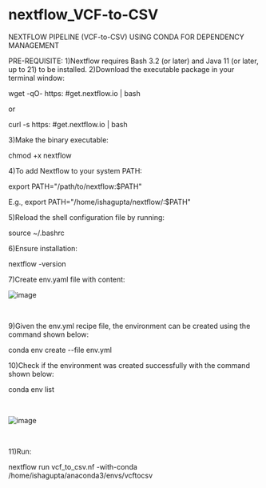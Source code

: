 # nextflow_VCF-to-CSV
 NEXTFLOW PIPELINE (VCF-to-CSV) USING CONDA FOR DEPENDENCY MANAGEMENT


PRE-REQUISITE:
1)Nextflow requires Bash 3.2 (or later) and Java 11 (or later, up to 21) to be installed.
2)Download the executable package in your terminal window:

wget -qO- https: #get.nextflow.io | bash

or

curl -s https: #get.nextflow.io | bash

3)Make the binary executable:

chmod +x nextflow

4)To add Nextflow to your system PATH:

export PATH="/path/to/nextflow:$PATH"

E.g., export PATH="/home/ishagupta/nextflow/:$PATH"

5)Reload the shell configuration file by running:

source ~/.bashrc

6)Ensure installation:

nextflow -version

7)Create env.yaml file with content:
<br>

![image](https://github.com/user-attachments/assets/dd02b513-d9ff-4388-8aa6-6d3d6fc25c7c)

<br>

9)Given the env.yml recipe file, the environment can be created using the command shown below:

conda env create --file env.yml

10)Check if the environment was created successfully with the command shown below:

conda env list

<br>

![image](https://github.com/user-attachments/assets/5e0b9f84-d05f-4744-9863-1cfdb48e74ce)

<br>

11)Run:

nextflow run vcf_to_csv.nf -with-conda /home/ishagupta/anaconda3/envs/vcftocsv
